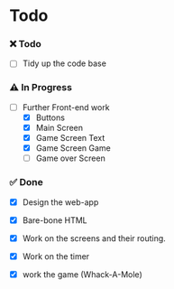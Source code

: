 # Todo

### :x: Todo 

- [ ] Tidy up the code base

### :warning: In Progress 

- [ ] Further Front-end work
  - [x] Buttons
  - [x] Main Screen
  - [x] Game Screen Text
  - [x] Game Screen Game
  - [ ] Game over Screen 

### :white_check_mark: Done 

- [x] Design the web-app 
- [x] Bare-bone HTML
- [x] Work on the screens and their routing.
- [x] Work on the timer
- [x] work the game (Whack-A-Mole) 

